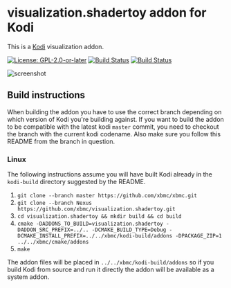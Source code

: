# visualization.shadertoy addon for Kodi

This is a [Kodi](https://kodi.tv) visualization addon.

[![License: GPL-2.0-or-later](https://img.shields.io/badge/License-GPL%20v2+-blue.svg)](LICENSE.md)
[![Build Status](https://dev.azure.com/teamkodi/binary-addons/_apis/build/status/xbmc.visualization.shadertoy?branchName=Nexus)](https://dev.azure.com/teamkodi/binary-addons/_build/latest?definitionId=34&branchName=Nexus)
[![Build Status](https://jenkins.kodi.tv/view/Addons/job/xbmc/job/visualization.shadertoy/job/Nexus/badge/icon)](https://jenkins.kodi.tv/blue/organizations/jenkins/xbmc%2Fvisualization.shadertoy/branches/)
<!--- [![Build Status](https://ci.appveyor.com/api/projects/status/github/xbmc/visualization.shadertoy?branch=Nexus&svg=true)](https://ci.appveyor.com/project/xbmc/visualization-shadertoy?branch=Nexus) -->

![screenshot](https://raw.githubusercontent.com/xbmc/visualization.shadertoy/Nexus/visualization.shadertoy/resources/screenshot-01.jpg)

## Build instructions

When building the addon you have to use the correct branch depending on which version of Kodi you're building against. 
If you want to build the addon to be compatible with the latest kodi `master` commit, you need to checkout the branch with the current kodi codename.
Also make sure you follow this README from the branch in question.

### Linux

The following instructions assume you will have built Kodi already in the `kodi-build` directory 
suggested by the README.

1. `git clone --branch master https://github.com/xbmc/xbmc.git`
2. `git clone --branch Nexus https://github.com/xbmc/visualization.shadertoy.git`
3. `cd visualization.shadertoy && mkdir build && cd build`
4. `cmake -DADDONS_TO_BUILD=visualization.shadertoy -DADDON_SRC_PREFIX=../.. -DCMAKE_BUILD_TYPE=Debug -DCMAKE_INSTALL_PREFIX=../../xbmc/kodi-build/addons -DPACKAGE_ZIP=1 ../../xbmc/cmake/addons`
5. `make`

The addon files will be placed in `../../xbmc/kodi-build/addons` so if you build Kodi from source and run it directly 
the addon will be available as a system addon.
